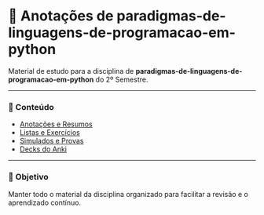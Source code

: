 # 📝 Anotações de paradigmas-de-linguagens-de-programacao-em-python

Material de estudo para a disciplina de **paradigmas-de-linguagens-de-programacao-em-python** do 2º Semestre.

---

### 📂 Conteúdo

- [Anotações e Resumos](anotacoes/)
- [Listas e Exercícios](exercicios/)
- [Simulados e Provas](simulados/)
- [Decks do Anki](anki/)

---

### 🎯 Objetivo

Manter todo o material da disciplina organizado para facilitar a revisão e o aprendizado contínuo.
